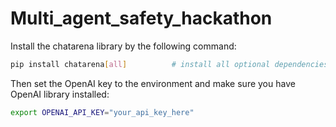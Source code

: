 # Multi_agent_safety_hackathon

Install the chatarena library by the following command:
```bash
pip install chatarena[all]          # install all optional dependencies for full functionality
```

Then set the OpenAI key to the environment and make sure you have OpenAI library installed:
```bash
export OPENAI_API_KEY="your_api_key_here"
```
